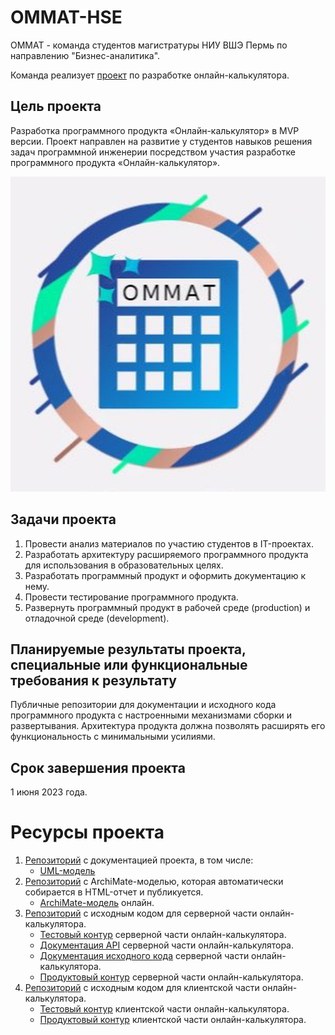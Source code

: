 # OMMAT-HSE

OMMAT - команда студентов магистратуры НИУ ВШЭ Пермь по направлению "Бизнес-аналитика". 

Команда реализует [проект](https://github.com/orgs/OMMAT-HSE/projects/1/) по разработке онлайн-калькулятора.

## Цель проекта
Разработка программного продукта «Онлайн-калькулятор» в MVP версии. Проект направлен на развитие у студентов навыков решения задач программной инженерии посредством участия разработке программного продукта «Онлайн-калькулятор».

![логотип онлайн-калькулятора](https://github.com/OMMAT-HSE/.github/blob/master/images/algoscalc_logo.jpg)
## Задачи проекта
1. Провести анализ материалов по участию студентов в IT-проектах.
2. Разработать архитектуру расширяемого программного продукта для использования в образовательных целях.
3. Разработать программный продукт и оформить документацию к нему.
4. Провести тестирование программного продукта.
5. Развернуть программный продукт в рабочей среде (production) и отладочной среде (development).
## Планируемые результаты проекта, специальные или функциональные требования к результату
Публичные репозитории для документации и исходного кода программного продукта с настроенными механизмами сборки и развертывания. Архитектура продукта должна позволять расширять его функциональность с минимальными усилиями.
## Срок завершения проекта
1 июня 2023 года.

# Ресурсы проекта
1. [Репозиторий](https://github.com/OMMAT-HSE/algoscalc-docs) с документацией проекта, в том числе:
   - [UML-модель](https://github.com/OMMAT-HSE/algoscalc-docs/tree/Prod/uml-model)
2. [Репозиторий](https://github.com/OMMAT-HSE/algoscalc-archi) с ArchiMate-моделью, которая автоматически собирается в HTML-отчет и публикуется.
   - [ArchiMate-модель](https://archi.ommat.ru/) онлайн.
3. [Репозиторий](https://github.com/OMMAT-HSE/algoscalc-back) с исходным кодом для серверной части онлайн-калькулятора.
    - [Тестовый контур](https://test.ommat.ru/api/algorithms) серверной части онлайн-калькулятора.
    - [Документация API](https://swagger.ommat.ru/docs) серверной части онлайн-калькулятора.
    - [Документация исходного кода](https://backend-docs.ommat.ru/index.html) серверной части онлайн-калькулятора.
    - [Продуктовый контур](https://prod.ommat.ru/api/Test) серверной части онлайн-калькулятора.
4. [Репозиторий](https://github.com/OMMAT-HSE/algoscalc-front) с исходным кодом для клиентской части онлайн-калькулятора.
    - [Тестовый контур](https://test.ommat.ru/) клиентской части онлайн-калькулятора.
    - [Продуктовый контур](https://prod.ommat.ru/) клиентской части онлайн-калькулятора.
